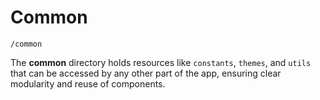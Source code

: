# Common

`/common`

The **common** directory holds resources like `constants`, `themes`, and `utils` that can be accessed by any other part of the app, ensuring clear modularity and reuse of components.
